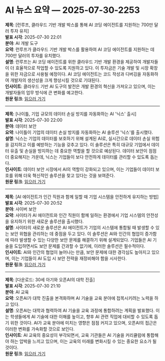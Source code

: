 # AI 뉴스 요약 — 2025-07-30-2253

**제목**: [런루프, 클라우드 기반 개발 박스를 통해 AI 코딩 에이전트를 지원하는 700만 달러 투자 유치]  
**발표 시각**: 2025-07-30 22:01  
**분야**: AI 개발 도구  
**요약**: 런루프가 클라우드 기반 개발 박스를 활용하여 AI 코딩 에이전트를 지원하는 데 700만 달러의 투자를 유치했다.  
**설명**: 런루프는 AI 코딩 에이전트를 위한 클라우드 기반 개발 환경을 제공하여 개발자들이 더 효율적으로 작업할 수 있도록 지원하고 있다. 이 투자금은 기술 개발 및 시장 확장을 위한 자금으로 사용될 예정이다. AI 코딩 에이전트는 코드 작성과 디버깅을 자동화하여 개발자의 생산성을 크게 향상시킬 것으로 기대된다.  
**인사이트**: 클라우드 기반 AI 도구의 발전은 개발 환경의 혁신을 가져오고 있으며, 이는 개발자들의 업무 방식에 큰 변화를 예고한다.  
**원문 링크**: [읽으러 가기](https://venturebeat.com/ai/runloop-lands-7m-to-power-ai-coding-agents-with-cloud-based-devboxes/)

---

**제목**: [나이틀, 기업 규모의 데이터 손실 방지를 자동화하는 AI '닉스' 출시]  
**발표 시각**: 2025-07-30 22:00  
**분야**: 데이터 보안  
**요약**: 나이틀이 기업의 데이터 손실 방지를 자동화하는 AI 솔루션 '닉스'를 출시했다.  
**설명**: 닉스는 기업의 데이터를 보호하기 위해 설계된 AI로, 실시간으로 데이터 손실 위험을 감지하고 이를 예방하는 기능을 갖추고 있다. 이 솔루션은 특히 대규모 기업에서 데이터 유출 및 손실을 방지하는 데 중요한 역할을 할 것으로 예상된다. 데이터 보안이 점점 더 중요해지는 가운데, 닉스는 기업들이 보다 안전하게 데이터를 관리할 수 있도록 돕는다.  
**인사이트**: 데이터 보안 시장에서 AI의 역할이 강화되고 있으며, 이는 기업들이 데이터 보호를 위해 더욱 혁신적인 솔루션을 찾고 있다는 것을 보여준다.  
**원문 링크**: [읽으러 가기](https://venturebeat.com/ai/nightfall-launches-nyx-an-ai-that-automates-data-loss-prevention-at-enterprise-scale/)

---

**제목**: [AI 에이전트가 인간 직원과 함께 일할 때 기업 시스템을 안전하게 유지하는 방법]  
**발표 시각**: 2025-07-30 20:52  
**분야**: 사이버 보안  
**요약**: 사이타가 AI 에이전트와 인간 직원이 함께 일하는 환경에서 기업 시스템의 안전성을 유지하기 위한 새로운 솔루션을 출시했다.  
**설명**: 사이타의 새로운 솔루션은 AI 에이전트가 기업의 시스템에 통합될 때 발생할 수 있는 보안 위협을 관리하는 데 중점을 두고 있다. 이 솔루션은 AI와 인간의 협업이 증가함에 따라 발생할 수 있는 다양한 보안 문제를 해결하기 위해 설계되었다. 기업들은 AI 기술을 도입하면서도 보안 문제를 간과할 수 없기에, 이러한 솔루션은 필수적이다.  
**인사이트**: AI와 인간의 협업이 늘어나는 만큼, 보안 문제에 대한 경각심도 높아지고 있으며, 이는 기업들이 AI 도입 시 보안 전략을 재정비해야 함을 시사한다.  
**원문 링크**: [읽으러 가기](https://venturebeat.com/security/how-can-enterprises-keep-systems-safe-as-ai-agents-join-human-employees-cyata-launches-with-a-new-dedicated-solution/)

---

**제목**: [다운로드: 30세 아기와 오픈AI의 대학 진출]  
**발표 시각**: 2025-07-30 21:10  
**분야**: AI 교육  
**요약**: 오픈AI가 대학 진출을 본격화하며 AI 기술을 교육 분야에 접목시키려는 노력을 하고 있다.  
**설명**: 오픈AI는 대학과 협력하여 AI 기술을 교육 과정에 통합하려는 계획을 발표했다. 이는 학생들에게 AI 기술에 대한 이해를 높이고, 향후 AI 관련 직업에 대비할 수 있도록 돕기 위한 것이다. AI가 교육 분야에 미치는 영향은 점점 커지고 있으며, 오픈AI의 접근은 이러한 변화를 가속화할 것으로 보인다.  
**인사이트**: AI 교육의 중요성이 부각되면서, 교육 기관들은 AI 기술을 커리큘럼에 통합해야 하는 압박을 느끼고 있으며, 이는 교육의 미래를 변화시킬 수 있는 중요한 요소가 될 것이다.  
**원문 링크**: [읽으러 가기](https://www.technologyreview.com/2025/07/30/1120823/the-download-a-30-year-old-baby-and-openais-push-into-colleges/)